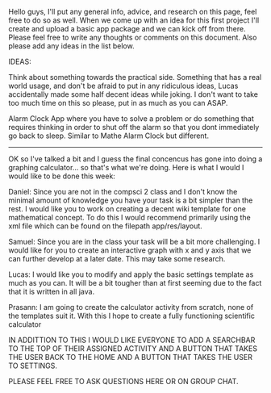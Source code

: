 Hello guys, I'll put any general info, advice, and research on this page, feel free to do so as well. When we come up with an idea for this first project I'll create and upload a basic app package and we can kick off from there. Please feel free to write any thoughts or comments on this document. Also please add any ideas in the list below.

IDEAS:

Think about something towards the practical side. Something that has a real world usage, and don't be afraid to put in any ridiculous ideas, Lucas accidentally made some half decent ideas while joking. I don't want to take too much time on this so please, put in as much as you can ASAP.

Alarm Clock App where you have to solve a problem or do something that requires thinking in order to shut off the alarm so that you dont immediately go back to sleep. Similar to Mathe Alarm Clock but different.

*****************************************************************************************************************************

OK so I've talked a bit and I guess the final concencus has gone into doing a graphing calculator... so that's what we're doing. Here is what I would I would like to be done this week:

Daniel: Since you are not in the compsci 2 class and I don't know the minimal amount of knowledge you have your task is a bit simpler than the rest. I would like you to work on creating a decent wiki template for one mathematical concept. To do this I would recommend primarily using the xml file which can be found on the filepath app/res/layout.

Samuel: Since you are in the class your task will be a bit more challenging. I would like for you to create an interactive graph with x and y axis that we can further develop at a later date. This may take some research.

Lucas: I would like you to modify and apply the basic settings template as much as you can. It will be a bit tougher than at first seeming due to the fact that it is written in all java.

Prasann: I am going to create the calculator activity from scratch, none of the templates suit it. With this I hope to create a fully functioning scientific calculator 

IN ADDITTION TO THIS I WOULD LIKE EVERYONE TO ADD A SEARCHBAR TO THE TOP OF THEIR ASSIGNED ACTIVITY AND A BUTTON THAT TAKES THE USER BACK TO THE HOME AND A BUTTON THAT TAKES THE USER TO SETTINGS.

PLEASE FEEL FREE TO ASK QUESTIONS HERE OR ON GROUP CHAT.
